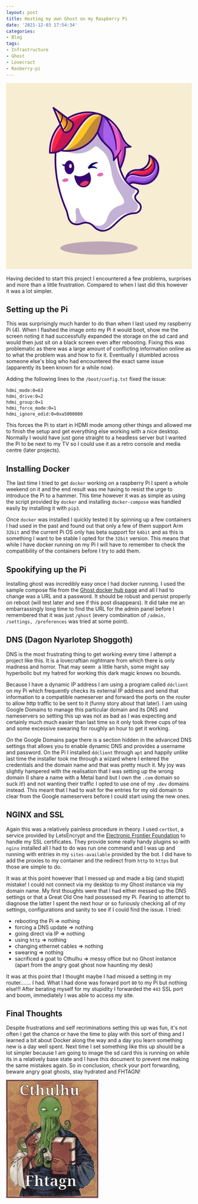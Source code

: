 ```yaml
---
layout: post
title: Hosting my own Ghost on my Raspberry Pi
date: '2021-12-03 17:54:34'
categories:
- Blog
tags:
- Infrastructure
- Ghost
- Lovecract
- Rasberry-pi
---
```


![Unicorn Ghost](/assets/unicorn-ghost.jpg)

Having decided to start this project I encountered a few problems, surprises and more than a little frustration. Compared to when I last did this however it was a lot simpler.

## Setting up the Pi

This was surprisingly much harder to do than when I last used my raspberry Pi (4). When I flashed the image onto my Pi it would boot, show me the screen noting it had successfully expanded the storage on the sd card and would then just sit on a black screen even after rebooting. Fixing this was problematic as there was a large amount of conflicting information online as to what the problem was and how to fix it. Eventually I stumbled across someone else's blog who had encountered the exact same issue (apparently its been known for a while now).

Adding the following lines to the `/boot/config.txt` fixed the issue:

    hdmi_mode:0=63
    hdmi_drive:0=2
    hdmi_group:0=1
    hdmi_force_mode:0=1
    hdmi_ignore_edid:0=0xa5000080

This forces the Pi to start in HDMI mode among other things and allowed me to finish the setup and get everything else working with a nice desktop. Normally I would have just gone straight to a headless server but I wanted the Pi to be next to my TV so I could use it as a retro console and media centre (later projects).

## Installing Docker

The last time I tried to get `docker` working on a raspberry Pi I spent a whole weekend on it and the end result was me having to resist the urge to introduce the Pi to a hammer. This time however it was as simple as using the script provided by `docker` and installing `docker-compose` was handled easily by installing it with `pip3`.

Once `docker` was installed I quickly tested it by spinning up a few containers I had used in the past and found out that only a few of them support Arm `32bit` and the current Pi OS only has beta support for `64bit` and as this is something I want to be stable I opted for the `32bit` version. This means that while I have docker running on my Pi I will have to remember to check the compatibility of the containers before I try to add them.

## Spookifying up the Pi

Installing ghost was incredibly easy once I had docker running. I used the sample compose file from the [Ghost docker hub page](https://hub.docker.com/_/ghost) and all I had to change was a URL and a password. It should be robust and persist properly on reboot (will test later and see if this post disappears). It did take me an embarrassingly long time to find the URL for the admin panel before I remembered that it was just `/ghost` (every combination of `/admin, /settings, /preferences` was tried at some point).

## DNS (Dagon Nyarlotep Shoggoth)

DNS is the most frustrating thing to get working every time I attempt a project like this. It is a lovecraftian nightmare from which there is only madness and horror. That may seem &nbsp;a little harsh, some might say hyperbolic but my hatred for working this dark magic knows no bounds.

Because I have a dynamic IP address I am using a program called `ddclient` on my Pi which frequently checks its external IP address and send that information to a compatible nameserver and forward the ports on the router to allow http traffic to be sent to it (funny story about that later). I am using Google Domains to manage this particular domain and its DNS and nameservers so setting this up was not as bad as I was expecting and certainly much much easier than last time so it only took three cups of tea and some excessive swearing for roughly an hour to get it working.

On the Google Domains page there is a section hidden in the advanced DNS settings that allows you to enable dynamic DNS and provides a username and password. On the Pi I installed `ddclient` through `apt` and happily unlike last time the installer took me through a wizard where I entered the credentials and the domain name and that was pretty much it. My joy was slightly hampered with the realisation that I was setting up the wrong domain (I share a name with a Metal band but I own the `.com` domain so suck it!) and not wanting their traffic I opted to use one of my `.dev` domains instead. This meant that I had to wait for the entries for my old domain to clear from the Google nameservers before I could start using the new ones.

## NGINX and SSL

Again this was a relatively painless procedure in theory. I used `certbot`, a service provided by LetsEncrypt and the [Electronic Frontier Foundation](https://www.eff.org/) to handle my SSL certificates. They provide some really handy plugins so with `nginx` installed all I had to do was run one command and I was up and running with entries in my `sites-available` provided by the bot. I did have to add the proxies to my container and the redirect from `http` to `https` but those are simple to do.

It was at this point however that I messed up and made a big (and stupid) mistake! I could not connect via my desktop to my Ghost instance via my domain name. My first thoughts were that I had either messed up the DNS settings or that a Great Old One had possessed my Pi. Fearing to attempt to diagnose the latter I spent the next hour or so furiously checking all of my settings, configurations and sanity to see if I could find the issue. I tried:

- rebooting the Pi =\> nothing
- forcing a DNS update =\> nothing
- going direct via IP =\> nothing
- using `http` =\> nothing
- changing ethernet cables =\> nothing
- swearing =\> nothing
- sacrificed a goat to Cthulhu =\> messy office but no Ghost instance (apart from the angry goat ghost now haunting my desk)

It was at this point that I thought maybe I had missed a setting in my router....... I had. What I had done was forward port `80` to my Pi but nothing else!!! After berating myself for my stupidity I forwarded the `443` SSL port and boom, immediately I was able to access my site.

## Final Thoughts

Despite frustrations and self recriminations setting this up was fun, it's not often I get the chance or have the time to play with this sort of thing and I learned a bit about Docker along the way and a day you learn something new is a day well spent. Next time I set something like this up should be a lot simpler because I am going to image the sd card this is running on while its in a relatively base state and I have this document to prevent me making the same mistakes again. So in conclusion, check your port forwarding, beware angry goat ghosts, stay hydrated and FHTAGN!

![Cthulhu Fthagn](/assets/cthulhu.jpeg)
